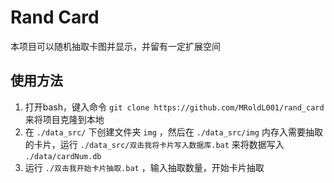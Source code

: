 # Rand Card #

本项目可以随机抽取卡图并显示，并留有一定扩展空间

## 使用方法 ##

1. 打开bash，键入命令 `git clone https://github.com/MRoldL001/rand_card` 来将项目克隆到本地
2. 在 `./data_src/` 下创建文件夹 `img` ，然后在 `./data_src/img` 内存入需要抽取的卡片，运行 `./data_src/双击我将卡片写入数据库.bat` 来将数据写入 `./data/cardNum.db` 
3. 运行 `./双击我开始卡片抽取.bat` ，输入抽取数量，开始卡片抽取
